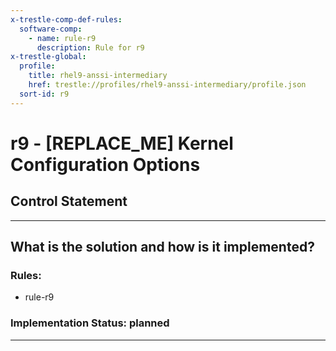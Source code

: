 ```yaml
---
x-trestle-comp-def-rules:
  software-comp:
    - name: rule-r9
      description: Rule for r9
x-trestle-global:
  profile:
    title: rhel9-anssi-intermediary
    href: trestle://profiles/rhel9-anssi-intermediary/profile.json
  sort-id: r9
---
```


# r9 - \[REPLACE_ME\] Kernel Configuration Options

## Control Statement

______________________________________________________________________

## What is the solution and how is it implemented?

<!-- For implementation status enter one of: implemented, partial, planned, alternative, not-applicable -->

<!-- Note that the list of rules under ### Rules: is read-only and changes will not be captured after assembly to JSON -->

<!-- Add control implementation description here for control: r9 -->

### Rules:

  - rule-r9

### Implementation Status: planned

______________________________________________________________________
